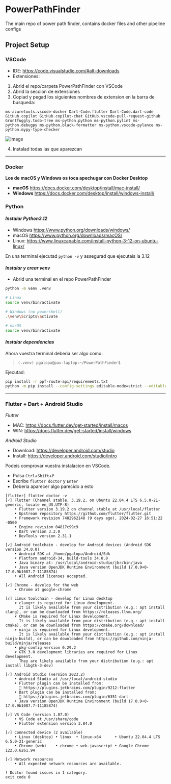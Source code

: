 # PowerPathFinder
The main repo of power path finder, contains docker files and other pipeline configs

## Project Setup
### VSCode
- IDE: https://code.visualstudio.com/#alt-downloads
- Extensiones:
1. Abrid el repo/carpeta PowerPathFinder con VSCode
2. Abrid la seccion de extensiones
3. Copiad y pegad los siguientes nombres de extension en la barra de busqueda:
```
ms-azuretools.vscode-docker Dart-Code.flutter Dart-Code.dart-code GitHub.copilot GitHub.copilot-chat GitHub.vscode-pull-request-github Gruntfuggly.todo-tree ms-python.python ms-python.pylint ms-python.debugpy ms-python.black-formatter ms-python.vscode-pylance ms-python.mypy-type-checker  
```
![image](https://github.com/pes2324q2-gei-upc/PowerPathFinder/assets/75203757/7e479d8b-4d1c-47fb-9e85-fb2b351a2628)

4. Instalad todas las que aparezcan

---

### Docker
**Los de macOS y Windows os toca apechugar con Docker Desktop**
- **macOS** https://docs.docker.com/desktop/install/mac-install/
- **Windows** https://docs.docker.com/desktop/install/windows-install/

### Python
#### _Instalar Python3.12_
- Windows https://www.python.org/downloads/windows/
- macOS   https://www.python.org/downloads/macOS/
- Linux:  https://www.linuxcapable.com/install-python-3-12-on-ubuntu-linux/

En una terminal ejecutad `python -v` y assegurad que ejecutais la 3.12

#### _Instalar y crear venv_

- Abrid una terminal en el repo PowerPathFinder

```bash
python -m venv .venv

# Linux
source venv/bin/activate

# Windows (no powershell)
.\venv\Scripts\activate

# macOS
source venv/bin/activate
```

#### _Instalar dependencias_

Ahora vuestra terminal deberia ser algo como:
> `(.venv) pgalopa@pau-laptop:~/PowerPathFinder$`

Ejecutad:  

```bash
pip install -r ppf-route-api/requirements.txt
python -m pip install --config-settings editable-mode=strict --editable ppf 
```

---

### Flutter + Dart + Android Studio  
_Flutter_  
- MAC: https://docs.flutter.dev/get-started/install/macos
- WIN: https://docs.flutter.dev/get-started/install/windows

_Android Studio_  
- Download: https://developer.android.com/studio
- Install: https://developer.android.com/studio/intro

Podeis comprovar vuestra instalacion en VSCode.
- Pulsa `Ctrl`+`Shift`+`P`
- Escribe `flutter doctor` y `Enter`
- Deberia aparecer algo parecido a esto

```
[flutter] flutter doctor -v
[✓] Flutter (Channel stable, 3.19.2, on Ubuntu 22.04.4 LTS 6.5.0-21-generic, locale en_US.UTF-8)
    • Flutter version 3.19.2 on channel stable at /usr/local/flutter
    • Upstream repository https://github.com/flutter/flutter.git
    • Framework revision 7482962148 (9 days ago), 2024-02-27 16:51:22 -0500
    • Engine revision 04817c99c9
    • Dart version 3.3.0
    • DevTools version 2.31.1

[✓] Android toolchain - develop for Android devices (Android SDK version 34.0.0)
    • Android SDK at /home/pgalopa/Android/Sdk
    • Platform android-34, build-tools 34.0.0
    • Java binary at: /usr/local/android-studio/jbr/bin/java
    • Java version OpenJDK Runtime Environment (build 17.0.9+0-17.0.9b1087.7-11185874)
    • All Android licenses accepted.

[✓] Chrome - develop for the web
    • Chrome at google-chrome

[✗] Linux toolchain - develop for Linux desktop
    ✗ clang++ is required for Linux development.
      It is likely available from your distribution (e.g.: apt install clang), or can be downloaded from https://releases.llvm.org/
    ✗ CMake is required for Linux development.
      It is likely available from your distribution (e.g.: apt install cmake), or can be downloaded from https://cmake.org/download/
    ✗ ninja is required for Linux development.
      It is likely available from your distribution (e.g.: apt install ninja-build), or can be downloaded from https://github.com/ninja-build/ninja/releases
    • pkg-config version 0.29.2
    ✗ GTK 3.0 development libraries are required for Linux development.
      They are likely available from your distribution (e.g.: apt install libgtk-3-dev)

[✓] Android Studio (version 2023.2)
    • Android Studio at /usr/local/android-studio
    • Flutter plugin can be installed from:
      🔨 https://plugins.jetbrains.com/plugin/9212-flutter
    • Dart plugin can be installed from:
      🔨 https://plugins.jetbrains.com/plugin/6351-dart
    • Java version OpenJDK Runtime Environment (build 17.0.9+0-17.0.9b1087.7-11185874)

[✓] VS Code (version 1.87.0)
    • VS Code at /usr/share/code
    • Flutter extension version 3.84.0

[✓] Connected device (2 available)
    • Linux (desktop) • linux  • linux-x64      • Ubuntu 22.04.4 LTS 6.5.0-21-generic
    • Chrome (web)    • chrome • web-javascript • Google Chrome 122.0.6261.94

[✓] Network resources
    • All expected network resources are available.

! Doctor found issues in 1 category.
exit code 0
```
